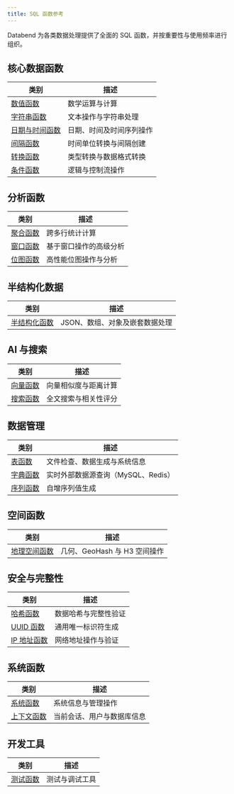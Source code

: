 ```yaml
---
title: SQL 函数参考
---
```


Databend 为各类数据处理提供了全面的 SQL 函数，并按重要性与使用频率进行组织。

## 核心数据函数

| 类别 | 描述 |
|----------|-------------|
| [数值函数](./04-numeric-functions/index.md) | 数学运算与计算 |
| [字符串函数](./06-string-functions/index.md) | 文本操作与字符串处理 |
| [日期与时间函数](./05-datetime-functions/index.md) | 日期、时间及时间序列操作 |
| [间隔函数](./05-interval-functions/index.md) | 时间单位转换与间隔创建 |
| [转换函数](./02-conversion-functions/index.md) | 类型转换与数据格式转换 |
| [条件函数](./03-conditional-functions/index.md) | 逻辑与控制流操作 |

## 分析函数

| 类别 | 描述 |
|----------|-------------|
| [聚合函数](./07-aggregate-functions/index.md) | 跨多行统计计算 |
| [窗口函数](./08-window-functions/index.md) | 基于窗口操作的高级分析 |
| [位图函数](./01-bitmap-functions/index.md) | 高性能位图操作与分析 |

## 半结构化数据

| 类别 | 描述 |
|----------|-------------|
| [半结构化函数](./10-semi-structured-functions/index.md) | JSON、数组、对象及嵌套数据处理 |

## AI 与搜索

| 类别 | 描述 |
|----------|-------------|
| [向量函数](./11-vector-functions/index.md) | 向量相似度与距离计算 |
| [搜索函数](./10-search-functions/index.md) | 全文搜索与相关性评分 |

## 数据管理

| 类别 | 描述 |
|----------|-------------|
| [表函数](./17-table-functions/index.md) | 文件检查、数据生成与系统信息 |
| [字典函数](./19-dictionary-functions/index.md) | 实时外部数据源查询（MySQL、Redis） |
| [序列函数](./18-sequence-functions/index.md) | 自增序列值生成 |

## 空间函数

| 类别 | 描述 |
|----------|-------------|
| [地理空间函数](./09-geospatial-functions/index.md) | 几何、GeoHash 与 H3 空间操作 |

## 安全与完整性

| 类别 | 描述 |
|----------|-------------|
| [哈希函数](./12-hash-functions/index.md) | 数据哈希与完整性验证 |
| [UUID 函数](./13-uuid-functions/index.md) | 通用唯一标识符生成 |
| [IP 地址函数](./14-ip-address-functions/index.md) | 网络地址操作与验证 |

## 系统函数

| 类别 | 描述 |
|----------|-------------|
| [系统函数](./16-system-functions/index.md) | 系统信息与管理操作 |
| [上下文函数](./15-context-functions/index.md) | 当前会话、用户与数据库信息 |

## 开发工具

| 类别 | 描述 |
|----------|-------------|
| [测试函数](./19-test-functions/index.md) | 测试与调试工具 |